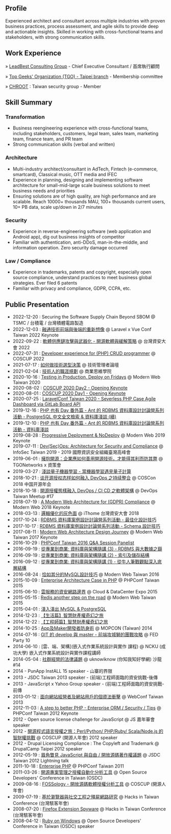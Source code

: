 ## Profile

Experienced architect and consultant across multiple industries with proven business practices, process assessment, and agile skills to provide deep and actionable insights. Skilled in working with cross-functional teams and stakeholders, with strong communication skills.

## Work Experience

» [LeadBest Consulting Group](https://www.leadbestconsultant.com/) - Chief Executive Consultant / 首席執行顧問

» [Top Geeks' Organization (TGO) - Taipei branch](https://www.facebook.com/tgotaiwan/) - Membership committee

» [CHROOT](https://chroot.org) : Taiwan security group - Member

## Skill Summary

### Transformation

* Business reengineering experience with cross-functional teams, including stakeholders, customers, legal team, sales team, marketing team, finance team, and PR team
* Strong communication skills (verbal and written)

### Architecture

* Multi-industry architect/consultant in AdTech, Fintech (e-commerce, smartcard), Classical music, OTT media and IFEC
* Experience in planning, designing and implementing software architecture for small-mid-large scale business solutions to meet business needs and priorities
* Ensuring solutions are of high quality, are high performance and are scalable. Reach 10000+ thousands MAU, 100+ thousands current users, 10+ PB data, scale up/down in 2/7 minutes

### Security

* Experience in reverse-engineering software (web application and Android app), dig out business insights of competitor
* Familiar with authentication, anti-DDoS, man-in-the-middle, and information operation. Zero security damage occurred

### Law / Compliance

* Experience in trademarks, patents and copyright, especially open source compliance, understand practices to meet business global strategies. Ever filed 6 patents
* Familiar with privacy and compliance, GDPR, CCPA, etc.

## Public Presentation

- 2022-12-20 : Securing the Software Supply Chain Beyond SBOM @ TSMC / 台積電 / 台灣積體電路製造
- 2022-12-03 : [融通技術前端與後端的重新想像](https://2022.laravelconf.tw/agendas) @ Laravel x Vue Conf Taiwan 2022 Keynote
- 2022-09-22 : [軟體供應鏈攻擊與武器化 - 開源軟體與緩解策略](https://cyber.ithome.com.tw/2022/session-page/819) @ 台灣資安大會 2022
- 2022-07-31 : [Developer experience for (PHP) CRUD programmer](https://coscup.org/2022/en/session/DDGUUA) @ COSCUP 2022
- 2021-07-17 : [如何做技術選型決策](https://www.accupass.com/event/2106220745381510198433) @ 技術管理者論壇
- 2021-02-04 : [技術人的職涯規劃](https://learn.bizthinking.com.tw/packages/19e157/intro) @ 商業思維學院
- 2020-10-16 : [Testing in Production, Deploy on Fridays](https://modernweb.tw/2020/speaker-page/7481.html) @ Modern Web Taiwan 2020
- 2020-08-02 : [COSCUP 2020 Day2 - Opening Keynote](https://coscup.org/2020/en/agenda)
- 2020-08-01 : [COSCUP 2020 Day1 - Opening Keynote](https://coscup.org/2020/en/agenda)
- 2020-07-25 : [LaravelConf Taiwan 2020 - Severless PHP Case Agile Dashboard via GitLab Board API](https://2020.laravelconf.tw/)
- 2019-12-16 : [PHP 也有 Day 番外篇 - Ant 的 RDBMS 資料庫設計討論營系列活動 - PostgreSQL 中文全文檢索 & 資料庫淺談 (續)](https://phptheday.kktix.cc/events/ant-2019-rdbms-2)
- 2019-12-10 : [PHP 也有 Day 番外篇 - Ant 的 RDBMS 資料庫設計討論營系列活動 - 資料庫淺談](https://phptheday.kktix.cc/events/ant-2019-rdbms-1)
- 2019-08-28 : [Progressive Deployment & NoDeploy](https://modernweb.tw/2019/agenda.html) @ Modern Web 2019 Keynote
- 2019-07-11 : [Dev(Sec)Ops: Architecture for Security and Compliance](http://2019.infosec.org.tw/) @ InfoSec Taiwan 2019 - 2019 國際資訊安全組織臺灣高峰會
- 2019-06-01 : [擁抱開源：企業應如何善用開源技術，才能得其利而防其弊](https://www.facebook.com/events/604705966676045/) @ TGONetworks x 資策會
- 2019-03-27 : [淺談量子機器學習 - 當機器學習遇見量子計算](https://www.facebook.com/events/381258785790758/)
- 2018-10-21 : [谈开源授权态样如何融入 DevOps 之持续整合](http://coscon.kaiyuanshe.cn/) @ COSCon 2018 中国开源年会
- 2018-10-18 : [開源授權態樣融入 DevOps / CI CD 之軟體架構](https://devops.kktix.cc/events/meetup17-opensoucre-devops) @ DevOps Taiwan Meetup #17
- 2018-07-19 : [A Modern Web Architecture for (GDPR) Compliance](http://modernweb.tw/2018/) @ Modern Web 2018 Keynote
- 2018-03-13 : [邏輯優化的灰色面](https://www.facebook.com/ithomecyber/posts/%E6%89%8B%E4%B8%8A%E7%9A%84%E7%94%A2%E5%93%81%E6%98%AF%E5%90%A6%E7%82%BA%E6%98%93%E9%A7%AD%E9%AB%94%E8%B3%AA%E5%91%8A%E5%88%A5%E6%96%91%E6%96%91%E8%A1%80%E6%B7%9A%E7%9A%84%E9%96%8B%E7%99%BC%E5%AE%89%E5%85%A8%E5%AF%A6%E8%B8%90%E8%A1%93313-2018%E8%87%BA%E7%81%A3%E8%B3%87%E5%AE%89%E5%A4%A7%E6%9C%83security-by-design%E4%B8%BB%E9%A1%8C%E8%AB%96%E5%A3%87-%E5%AE%89%E5%85%A8%E8%80%83%E9%87%8F%E6%98%AF%E7%94%A2%E5%93%81%E5%83%B9%E5%80%BC%E7%9A%84dna%E9%9E%8F%E5%9B%BA%E8%B3%87%E5%AE%89/1873867772655575/) @ iThome 台灣資安大會 2018
- 2017-10-24 : [RDBMS 資料庫案例設計討論營系列活動 - 最佳化設計技巧](https://phptheday.kktix.cc/events/ant-rdbms-02)
- 2017-10-17 : [RDBMS 資料庫案例設計討論營系列活動 - Schema 設計技巧](https://phptheday.kktix.cc/events/ant-rdbms-01)
- 2017-08-11 : [Modern Web Architecture Design Journey](http://modernweb.tw/) @ Modern Web Taiwan 2017 Keynote
- 2016-10-29 : [PHPConf Taiwan 2016 Q&A Session Panelist](http://2016.phpconf.tw/)
- 2016-09-19 : [從專業到商業: 資料庫與架構隨講 (3) - RDBMS 與大數據之巔](http://phptheday.kktix.cc/events/ant03)
- 2016-09-19 : [從專業到商業: 資料庫與架構隨講 (2) - 索引及儲存結構](http://phptheday.kktix.cc/events/ant02)
- 2016-09-12 : [從專業到商業: 資料庫與架構隨講 (1) - 從牛人筆戰觀點深入底層結構](http://phptheday.kktix.cc/events/ant01)
- 2016-08-24 : [恰如其分的MySQL設計技巧](http://modernweb.tw/) @ Modern Web Taiwan 2016
- 2015-10-09 : [Enterprise Architecture Case in PHP](http://2015.phpconf.tw/) @ PHPConf Taiwan 2015
- 2015-06-10 : [雲服務的資安網路邊界](http://seminar.ithome.com.tw/live/2015cdexpo/index.html) @ Cloud & DataCenter Expo 2015
- 2015-05-15 : [Redis another step on the road](http://www.ithome.com.tw/news/96109) @ Modern Web Taiwan 2015
- 2015-04-01 : [淺入淺出 MySQL & PostgreSQL](http://5xruby.kktix.cc/events/mysql-vs-pgsql)
- 2014-12-23 : [【生活篇】智慧財產權奇幻之旅](http://ntustsg.kktix.cc/events/120d4dba-17f790)
- 2014-12-22 : [【工程師篇】智慧財產權奇幻之旅](http://ntustsg.kktix.cc/events/120d4dba)
- 2014-10-25 : [App及Maker開發者防身術](https://mopcon.org/2014/session.php) @ MOPCON (Taiwan) 2014
- 2014-07-16 : [GIT 的 develop 與 master - 前端攻城獅的團戰攻略](https://youmeb.kktix.cc/events/f2e10) @ FED Party 10
- 2014-06-10 : [雲、端、架構](嵌入式作業系統設計與實作 課程) @ NCKU (成功大學) 嵌入式作業系統設計與實作課程講師
- 2014-05-04 : [社群經營的法律議題](https://www.slideshare.net/ukikDoris/ant-34255081) @ uknowiknow (你知我知好學網) 沙龍#14
- 2014 - PunApp InstALL 15 speaker - 山寨的界限
- 2013 - JSDC Taiwan 2013 speaker - (前端)工程師面臨的資安挑戰-後傳
- 2013 - JavaScript x Yahoo Group speaker - (前端)工程師面臨的資安挑戰-前傳
- 2013-01-12 : [面向網站經營者及網站用戶的個資法衝擊](http://www.webconf.tw/program.html) @ WebConf Taiwan 2013
- 2012-11-03 : [A step to better PHP - Enterprise ORM / Security / Tips](http://2012.phpconf.tw/schedule.html) @ PHPConf Taiwan 2012 Keynote
- 2012 - ‎Open source license challenge for ‎JavaScript @ JS 嘉年華會 speaker
- 2012 - [開源程式語言授權之旅：Perl/Python/ PHP/Ruby/ Scala/Node.js 的智財權挑戰](https://coscup.org/2012/zh-tw/program/) @ COSCUP (開源人年會) 2012 speaker
- 2012 - Drupal Licensing Compliance : The Copyleft and Trademark @ DrupalCamp Taipei 2012 speaker
- 2012-05-19 : [眉角瞥見 JavaScript 與自由 / 開放源碼著作權議題](https://ithelp.ithome.com.tw/articles/10090039) @ JSDC Taiwan 2012 Lightning talk
- 2011-10-18 : [Enterprise PHP](http://2011.phpconf.tw/sessions/) @ PHPConf Taiwan 2011
- 2011-03-26 : [開源專案管理之授權自動化分析工具](https://osdc.kktix.cc/events/osdctw2011) @ Open Source Developers' Conference in Taiwan (OSDC)
- 2009-08-16 : [FOSSology - 開放源碼軟體授權分析工具](https://coscup.org/2009/zh-tw/program/) @ COSCUP (開源人年會)
- 2009-07-19 : [基於瀏覽器與社交工程之殭屍網路研究](http://www.hitcon.org/hit2009/sch.htm) @ Hacks in Taiwan Conference (台灣駭客年會)
- 2008-07-20 : [Firefox Extension Spyware](http://www.hitcon.org/hit2008/) @ Hacks in Taiwan Conference (台灣駭客年會)
- 2008-04-12 : [Ruby on Windows](https://osdc.kktix.cc/events/osdc) @ Open Source Developers' Conference in Taiwan (OSDC) speaker

